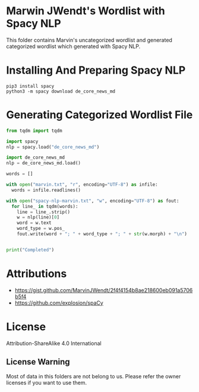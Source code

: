 # Marwin JWendt's Wordlist with Spacy NLP

This folder contains Marvin's uncategorized wordlist and generated categorized wordlist which generated with Spacy NLP.

# Installing And Preparing Spacy NLP
```
pip3 install spacy
python3 -m spacy download de_core_news_md
```

# Generating Categorized Wordlist File
```python
from tqdm import tqdm

import spacy
nlp = spacy.load("de_core_news_md")

import de_core_news_md
nlp = de_core_news_md.load()

words = []

with open("marvin.txt", "r", encoding="UTF-8") as infile:
  words = infile.readlines()

with open("spacy-nlp-marvin.txt", "w", encoding="UTF-8") as fout:
  for line_ in tqdm(words):
    line = line_.strip()
    w = nlp(line)[0]
    word = w.text
    word_type = w.pos_
    fout.write(word + "; " + word_type + "; " + str(w.morph) + "\n")


print("Completed")
```


# Attributions
* https://gist.github.com/MarvinJWendt/2f4f4154b8ae218600eb091a5706b5f4
* https://github.com/explosion/spaCy


# License
Attribution-ShareAlike 4.0 International


## License Warning
Most of data in this folders are not belong to us.
Please refer the owner licenses if you want to use them.
